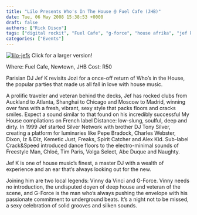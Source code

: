 ```yaml
---
title: "Lilo Presents Who's In The House @ Fuel Cafe (JHB)"
date: Tue, 06 May 2008 15:38:53 +0000
draft: false
authors: ["Rick Disco"]
tags: ["digital rockit", "Fuel Cafe", "g-force", "house afrika", "jef k", "lilo", "vinny da vinci"]
categories: ["Events"]
---
```


[![](/wp-content/uploads/2008/05/lilo-jefk-240x300.jpg "lilo-jefk")](/wp-content/uploads/2008/05/lilo-jefk.jpg) Click for a larger version!

Where: Fuel Cafe, Newtown, JHB Cost: R50

Parisian DJ Jef K revisits Jozi for a once-off return of Who’s in the House, the popular parties that made us all fall in love with house music.

A prolific traveler and veteran behind the decks, Jef has rocked clubs from Auckland to Atlanta, Shanghai to Chicago and Moscow to Madrid, winning over fans with a fresh, vibrant, sexy style that packs floors and cracks smiles. Expect a sound similar to that found on his incredibly successful My House compilations on French label Distance: low-slung, soulful, deep and dirty. In 1999 Jef started Silver Network with brother DJ Tony Silver, creating a platform for luminaries like Pepe Bradock, Charles Webster, Dixon, Iz & Diz, Kemetic Just, Freaks, Spirit Catcher and Alex Kid. Sub-label Crack&Speed introduced dance floors to the electro-minimal sounds of Freestyle Man, Chloé, Tim Paris, Volga Select, Abe Duque and Naughty.

Jef K is one of house music’s finest, a master DJ with a wealth of experience and an ear that’s always looking out for the new.

Joining him are two local legends: Vinny da Vinci and G-Force. Vinny needs no introduction, the undisputed doyen of deep house and veteran of the scene, and G-Force is the man who’s always pushing the envelope with his passionate commitment to underground beats. It’s a night not to be missed, a sexy celebration of solid grooves and silken sounds.